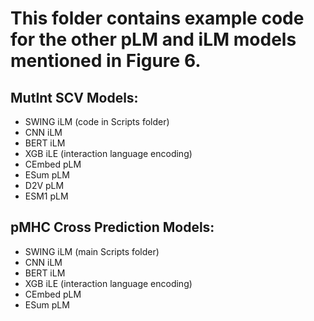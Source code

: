 # This folder contains example code for the other pLM and iLM models mentioned in Figure 6.

## MutInt SCV Models:
- SWING iLM (code in Scripts folder)
- CNN iLM 
- BERT iLM
- XGB iLE (interaction language encoding)
- CEmbed pLM
- ESum pLM
- D2V pLM
- ESM1 pLM

## pMHC Cross Prediction Models:
- SWING iLM (main Scripts folder)
- CNN iLM 
- BERT iLM
- XGB iLE (interaction language encoding)
- CEmbed pLM
- ESum pLM
